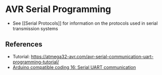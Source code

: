 # AVR Serial Programming

- See [[Serial Protocols]] for information on the protocols used in serial transmission systems

## References

- Tutorial: https://atmega32-avr.com/avr-serial-communication-uart-programming-tutorial/
- [Arduino compatible coding 16: Serial UART communication](https://www.engineersgarage.com/articles-arduino-serial-communication-uart/)

